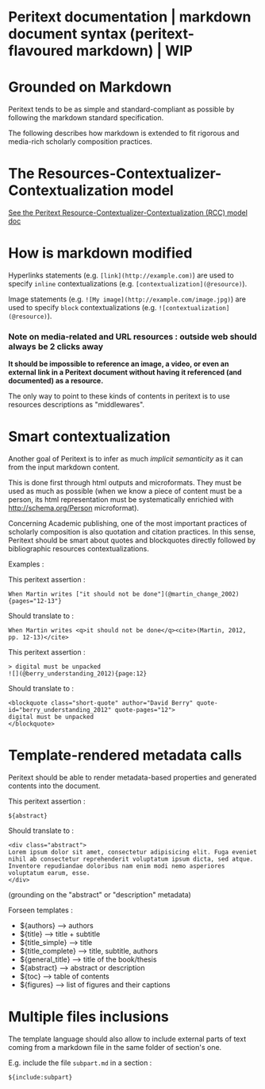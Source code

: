 Peritext documentation | markdown document syntax (peritext-flavoured markdown) | WIP
=================


# Grounded on Markdown

Peritext tends to be as simple and standard-compliant as possible by following the markdown standard specification.

The following describes how markdown is extended to fit rigorous and media-rich scholarly composition practices.

# The Resources-Contextualizer-Contextualization model

[See the Peritext Resource-Contextualizer-Contextualization (RCC) model doc](https://github.com/robindemourat/peritext/tree/master/specification/sections/doc-rcc_model.md)

# How is markdown modified

Hyperlinks statements (e.g. ``[link](http://example.com)``) are used to specify ``inline`` contextualizations (e.g. ``[contextualization](@resource)``).

Image statements (e.g. ``![My image](http://example.com/image.jpg)``) are used to specify ``block`` contextualizations (e.g. ``![contextualization](@resource)``).

### Note on media-related and URL resources : outside web should always be 2 clicks away

**It should be impossible to reference an image, a video, or even an external link in a Peritext document without having it referenced (and documented) as a resource.**

The only way to point to these kinds of contents in peritext is to use resources descriptions as "middlewares".

# Smart contextualization

Another goal of Peritext is to infer as much *implicit semanticity* as it can from the input markdown content. 

This is done first through html outputs and microformats. They must be used as much as possible (when we know a piece of content must be a person, its html representation must be systematically enrichied with http://schema.org/Person microformat).

Concerning Academic publishing, one of the most important practices of scholarly composition is also quotation and citation practices. In this sense, Peritext should be smart about quotes and blockquotes directly followed by bibliographic resources contextualizations.

Examples :

This peritext assertion :

```
When Martin writes ["it should not be done"](@martin_change_2002){pages="12-13"}

```

Should translate to :

```
When Martin writes <q>it should not be done</q><cite>(Martin, 2012, pp. 12-13)</cite>
```

This peritext assertion :

```
> digital must be unpacked
![](@berry_understanding_2012){page:12}

```

Should translate to :

```
<blockquote class="short-quote" author="David Berry" quote-id="berry_understanding_2012" quote-pages="12">
digital must be unpacked
</blockquote>
```


# Template-rendered metadata calls

Peritext should be able to render metadata-based properties and generated contents into the document.

This peritext assertion :
```
${abstract}
```

Should translate to :

```
<div class="abstract">
Lorem ipsum dolor sit amet, consectetur adipisicing elit. Fuga eveniet nihil ab consectetur reprehenderit voluptatum ipsum dicta, sed atque. Inventore repudiandae doloribus nam enim modi nemo asperiores voluptatum earum, esse.
</div>
```

(grounding on the "abstract" or "description" metadata)


Forseen templates :

* ${authors} --> authors
* ${title} --> title + subtitle
* ${title_simple} --> title
* ${title_complete} --> title, subtitle, authors
* ${general_title} --> title of the book/thesis
* ${abstract} --> abstract or description
* ${toc} --> table of contents
* ${figures} --> list of figures and their captions

# Multiple files inclusions

The template language should also allow to include external parts of text coming from a markdown file in the same folder of section's one.

E.g. include the file ``subpart.md`` in a section :

```
${include:subpart}
```


